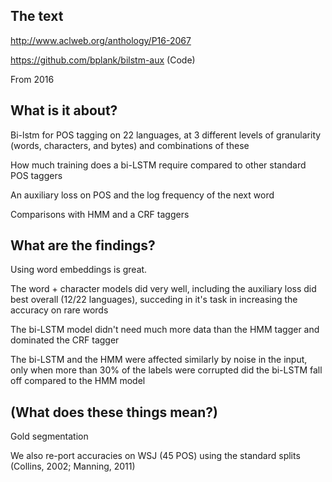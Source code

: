 ## The text
http://www.aclweb.org/anthology/P16-2067

https://github.com/bplank/bilstm-aux (Code)

From 2016

## What is it about?
Bi-lstm for POS tagging on 22 languages, at 3 different levels of granularity (words, characters, and bytes) and combinations of these

How much training does a bi-LSTM require compared to other standard POS taggers

An auxiliary loss on POS and the log frequency of the next word

Comparisons with HMM and a CRF taggers

## What are the findings?
Using word embeddings is great. 

The word + character models did very well, including the auxiliary loss did best overall (12/22 languages), succeding in it's task in increasing the accuracy on rare words

The bi-LSTM model didn't need much more data than the HMM tagger and dominated the CRF tagger

The bi-LSTM and the HMM were affected similarly by noise in the input, only when more than 30% of the labels were corrupted did the bi-LSTM fall off compared to the HMM model

## (What does these things mean?)
Gold segmentation

We  also  re-port accuracies on WSJ (45 POS) using the standard splits (Collins, 2002;  Manning, 2011)
